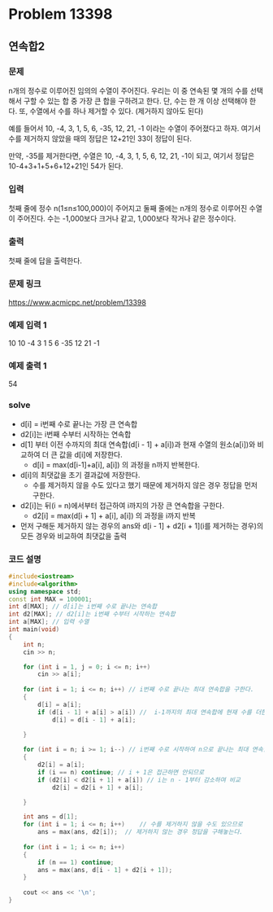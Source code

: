 # Problem 13398

## 연속합2

### 문제
n개의 정수로 이루어진 임의의 수열이 주어진다. 우리는 이 중 연속된 몇 개의 수를 선택해서 구할 수 있는 합 중 가장 큰 합을 구하려고 한다. 단, 수는 한 개 이상 선택해야 한다. 또, 수열에서 수를 하나 제거할 수 있다. (제거하지 않아도 된다)

예를 들어서 10, -4, 3, 1, 5, 6, -35, 12, 21, -1 이라는 수열이 주어졌다고 하자. 여기서 수를 제거하지 않았을 때의 정답은 12+21인 33이 정답이 된다.

만약, -35를 제거한다면, 수열은 10, -4, 3, 1, 5, 6, 12, 21, -1이 되고, 여기서 정답은 10-4+3+1+5+6+12+21인 54가 된다.

### 입력
첫째 줄에 정수 n(1≤n≤100,000)이 주어지고 둘째 줄에는 n개의 정수로 이루어진 수열이 주어진다. 수는 -1,000보다 크거나 같고, 1,000보다 작거나 같은 정수이다.

### 출력
첫째 줄에 답을 출력한다.

### 문제 링크
<https://www.acmicpc.net/problem/13398>

### 예제 입력 1
10
10 -4 3 1 5 6 -35 12 21 -1

### 예제 출력 1
54

### solve
- d[i] = i번째 수로 끝나는 가장 큰 연속합
- d2[i]는 i번째 수부터 시작하는 연속합
- d[1] 부터 이전 수까지의 최대 연속합(d[i - 1] + a[i])과 현재 수열의 원소(a[i])와 비교하여 더 큰 값을 d[i]에 저장한다.
	- d[i] = max(d[i-1]+a[i], a[i]) 의 과정을 n까지 반복한다.
- d[i]의 최댓값을 초기 결과값에 저장한다.
	- 수를 제거하지 않을 수도 있다고 했기 때문에 제거하지 않은 경우 정답을 먼저 구한다.
- d2[i]는 뒤(i = n)에서부터 접근하여 i까지의 가장 큰 연속합을 구한다.
	- d2[i] = max(d[i + 1] + a[i], a[i]) 의 과정을 i까지 반복
- 먼저 구해둔 제거하지 않는 경우의 ans와 d[i - 1] + d2[i + 1](i를 제거하는 경우)의 모든 경우와 비교하여 최댓값을 출력


### 코드 설명
```C++
#include<iostream>
#include<algorithm>
using namespace std;
const int MAX = 100001;
int d[MAX]; // d[i]는 i번째 수로 끝나는 연속합
int d2[MAX]; // d2[i]는 i번째 수부터 시작하는 연속합
int a[MAX]; // 입력 수열
int main(void)
{
	int n;
	cin >> n;

	for (int i = 1, j = 0; i <= n; i++)
		cin >> a[i];
	
	for (int i = 1; i <= n; i++) // i번째 수로 끝나는 최대 연속합을 구한다.
	{
		d[i] = a[i];
		if (d[i - 1] + a[i] > a[i]) //  i-1까지의 최대 연속합에 현재 수를 더한 것이 현재 수보다 더 큰지 비교
			d[i] = d[i - 1] + a[i];
		
	}

	for (int i = n; i >= 1; i--) // i번째 수로 시작하여 n으로 끝나는 최대 연속합을 구한다.
	{
		d2[i] = a[i];
		if (i == n)	continue; // i + 1은 접근하면 안되므로
		if (d2[i] < d2[i + 1] + a[i]) // i는 n - 1부터 감소하며 비교
			d2[i] = d2[i + 1] + a[i];

	}

	int ans = d[1];
	for (int i = 1; i <= n; i++)	// 수를 제거하지 않을 수도 있으므로 
		ans = max(ans, d2[i]);	// 제거하지 않는 경우 정답을 구해놓는다.
	   
	for (int i = 1; i <= n; i++)
	{
		if (n == 1) continue;
		ans = max(ans, d[i - 1] + d2[i + 1]);
	}
		
	cout << ans << '\n';
}

```
